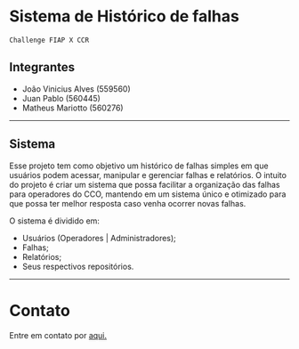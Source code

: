 # Sistema de Histórico de falhas

`` Challenge FIAP X CCR ``

## Integrantes 
- João Vinicius Alves (559560)
- Juan Pablo (560445)
- Matheus Mariotto (560276)

---

## Sistema

Esse projeto tem como objetivo um histórico de falhas simples em que usuários podem acessar, manipular e gerenciar falhas e relatórios.
O intuito do projeto é criar um sistema que possa facilitar a organização das falhas para  operadores do CCO, mantendo em um sistema único e otimizado para que possa ter melhor resposta caso venha ocorrer novas falhas.

O sistema é dividido em:
- Usuários (Operadores | Administradores);
- Falhas;
- Relatórios;
- Seus respectivos repositórios.

---

# Contato

Entre em contato por [aqui.](youtube.com)


